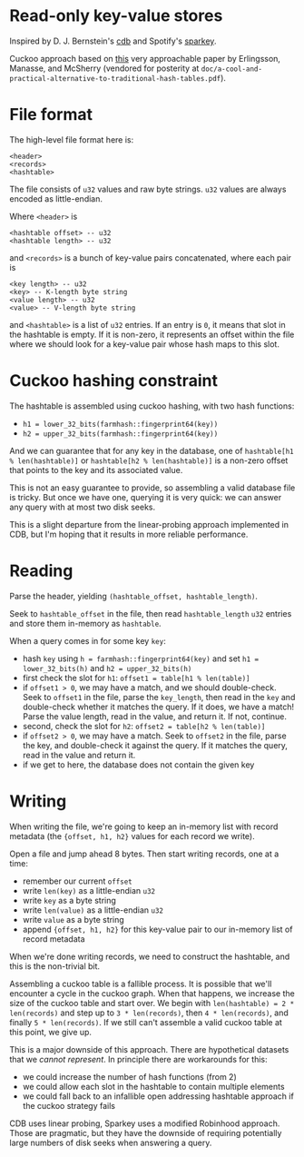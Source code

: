 # Read-only key-value stores

Inspired by D. J. Bernstein's [cdb](https://cr.yp.to/cdb.html) and Spotify's [sparkey](https://github.com/spotify/sparkey).

Cuckoo approach based on [this](https://www.ru.is/faculty/ulfar/CuckooHash.pdf)
very approachable paper by Erlingsson, Manasse, and McSherry (vendored for
posterity at
`doc/a-cool-and-practical-alternative-to-traditional-hash-tables.pdf`).

# File format

The high-level file format here is:
```
<header>
<records>
<hashtable>
```

The file consists of `u32` values and raw byte strings. `u32` values are always encoded as little-endian.

Where `<header>` is
```
<hashtable offset> -- u32
<hashtable length> -- u32
```

and `<records>` is a bunch of key-value pairs concatenated, where each pair is
```
<key length> -- u32
<key> -- K-length byte string
<value length> -- u32
<value> -- V-length byte string
```

and `<hashtable>` is a list of `u32` entries. If an entry is `0`, it means that
slot in the hashtable is empty. If it is non-zero, it represents an offset
within the file where we should look for a key-value pair whose hash maps to
this slot.

# Cuckoo hashing constraint

The hashtable is assembled using cuckoo hashing, with two hash functions:
- `h1 = lower_32_bits(farmhash::fingerprint64(key))`
- `h2 = upper_32_bits(farmhash::fingerprint64(key))`

And we can guarantee that for any key in the database, one of `hashtable[h1 %
len(hashtable)]` or `hashtable[h2 % len(hashtable)]` is a non-zero offset that
points to the key and its associated value.

This is not an easy guarantee to provide, so assembling a valid database file is
tricky. But once we have one, querying it is very quick: we can answer any query
with at most two disk seeks.

This is a slight departure from the linear-probing approach implemented in CDB,
but I'm hoping that it results in more reliable performance.

# Reading

Parse the header, yielding `(hashtable_offset, hashtable_length)`.

Seek to `hashtable_offset` in the file, then read `hashtable_length` `u32` entries and store them in-memory as `hashtable`.

When a query comes in for some key `key`:
- hash `key` using `h = farmhash::fingerprint64(key)` and set `h1 = lower_32_bits(h)` and `h2 = upper_32_bits(h)`
- first check the slot for `h1`: `offset1 = table[h1 % len(table)]`
- if `offset1 > 0`, we may have a match, and we should double-check. Seek to `offset1` in the file, parse the `key_length`, then read in the `key` and double-check whether it matches the query. If it does, we have a match! Parse the value length, read in the value, and return it. If not, continue.
- second, check the slot for `h2`: `offset2 = table[h2 % len(table)]`
- if `offset2 > 0`, we may have a match. Seek to `offset2` in the file, parse the key, and double-check it against the query. If it matches the query, read in the value and return it.
- if we get to here, the database does not contain the given key

# Writing

When writing the file, we're going to keep an in-memory list with record metadata (the `{offset, h1, h2}` values for each record we write).

Open a file and jump ahead 8 bytes. Then start writing records, one at a time:
- remember our current `offset`
- write `len(key)` as a little-endian `u32`
- write `key` as a byte string
- write `len(value)` as a little-endian `u32`
- write `value` as a byte string
- append `{offset, h1, h2}` for this key-value pair to our in-memory list of record metadata

When we're done writing records, we need to construct the hashtable, and this is the non-trivial bit.

Assembling a cuckoo table is a fallible process. It is possible that we'll
encounter a cycle in the cuckoo graph. When that happens, we increase the size
of the cuckoo table and start over. We begin with `len(hashtable) = 2 * len(records)`
and step up to `3 * len(records)`, then `4 * len(records)`, and finally `5 * len(records)`. If we still
can't assemble a valid cuckoo table at this point, we give up.

This is a major downside of this approach. There are hypothetical datasets that we _cannot represent_. In
principle there are workarounds for this:
- we could increase the number of hash functions (from 2)
- we could allow each slot in the hashtable to contain multiple elements
- we could fall back to an infallible open addressing hashtable approach if the cuckoo strategy fails

CDB uses linear probing, Sparkey uses a modified Robinhood approach. Those are
pragmatic, but they have the downside of requiring potentially large numbers of
disk seeks when answering a query.